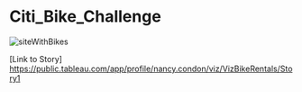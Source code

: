 # Citi_Bike_Challenge
![siteWithBikes](https://user-images.githubusercontent.com/89953246/144714430-1f44e0eb-ab01-4d03-9da6-b07f3fcbb1f5.jpg)


[Link to Story] https://public.tableau.com/app/profile/nancy.condon/viz/VizBikeRentals/Story1
